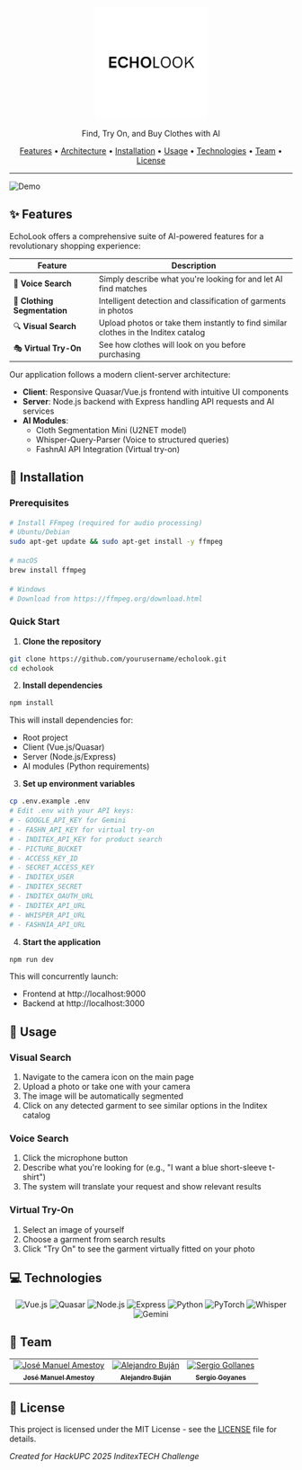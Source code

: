 
<p align="center">
  <img src="https://raw.githubusercontent.com/EchoLook/.github/main/img/ECHOLOOKLOGO.png" alt="EchoLook Logo" width="200"/>
</p>
<div align="center">
Find, Try On, and Buy Clothes with AI
</div>

<p align="center">
  <a href="#features">Features</a> •
  <a href="#architecture">Architecture</a> •
  <a href="#installation">Installation</a> •
  <a href="#usage">Usage</a> •
  <a href="#technologies">Technologies</a> •
  <a href="#team">Team</a> •
  <a href="#license">License</a>
</p>

---

![Demo](doc/demo.gif)

## ✨ Features

EchoLook offers a comprehensive suite of AI-powered features for a revolutionary shopping experience:

| Feature | Description |
|---------|-------------|
| 🎤 **Voice Search** | Simply describe what you're looking for and let AI find matches |
| 👗 **Clothing Segmentation** | Intelligent detection and classification of garments in photos |
| 🔍 **Visual Search** | Upload photos or take them instantly to find similar clothes in the Inditex catalog |
| 🎭 **Virtual Try-On** | See how clothes will look on you before purchasing |

Our application follows a modern client-server architecture:

- **Client**: Responsive Quasar/Vue.js frontend with intuitive UI components
- **Server**: Node.js backend with Express handling API requests and AI services
- **AI Modules**:
  - Cloth Segmentation Mini (U2NET model)
  - Whisper-Query-Parser (Voice to structured queries)
  - FashnAI API Integration (Virtual try-on)

## 🚀 Installation

### Prerequisites

```bash
# Install FFmpeg (required for audio processing)
# Ubuntu/Debian
sudo apt-get update && sudo apt-get install -y ffmpeg

# macOS
brew install ffmpeg

# Windows
# Download from https://ffmpeg.org/download.html
```

### Quick Start

1. **Clone the repository**

```bash
git clone https://github.com/yourusername/echolook.git
cd echolook
```

2. **Install dependencies**

```bash
npm install
```

This will install dependencies for:
- Root project
- Client (Vue.js/Quasar)
- Server (Node.js/Express)
- AI modules (Python requirements)

3. **Set up environment variables**

```bash
cp .env.example .env
# Edit .env with your API keys:
# - GOOGLE_API_KEY for Gemini
# - FASHN_API_KEY for virtual try-on
# - INDITEX_API_KEY for product search
# - PICTURE_BUCKET
# - ACCESS_KEY_ID
# - SECRET_ACCESS_KEY
# - INDITEX_USER
# - INDITEX_SECRET
# - INDITEX_OAUTH_URL
# - INDITEX_API_URL
# - WHISPER_API_URL
# - FASHNIA_API_URL
```

4. **Start the application**

```bash
npm run dev
```

This will concurrently launch:
- Frontend at http://localhost:9000
- Backend at http://localhost:3000

## 📱 Usage

### Visual Search

1. Navigate to the camera icon on the main page
2. Upload a photo or take one with your camera
3. The image will be automatically segmented
4. Click on any detected garment to see similar options in the Inditex catalog

### Voice Search

1. Click the microphone button
2. Describe what you're looking for (e.g., "I want a blue short-sleeve t-shirt")
3. The system will translate your request and show relevant results

### Virtual Try-On

1. Select an image of yourself
2. Choose a garment from search results
3. Click "Try On" to see the garment virtually fitted on your photo

## 💻 Technologies

<p align="center">
  <img src="https://img.shields.io/badge/Vue.js-35495E?style=for-the-badge&logo=vue.js&logoColor=4FC08D" alt="Vue.js"/>
  <img src="https://img.shields.io/badge/Quasar-1976D2?style=for-the-badge&logo=quasar&logoColor=white" alt="Quasar"/>
  <img src="https://img.shields.io/badge/Node.js-43853D?style=for-the-badge&logo=node.js&logoColor=white" alt="Node.js"/>
  <img src="https://img.shields.io/badge/Express-000000?style=for-the-badge&logo=express&logoColor=white" alt="Express"/>
  <img src="https://img.shields.io/badge/Python-3776AB?style=for-the-badge&logo=python&logoColor=white" alt="Python"/>
  <img src="https://img.shields.io/badge/PyTorch-EE4C2C?style=for-the-badge&logo=pytorch&logoColor=white" alt="PyTorch"/>
  <img src="https://img.shields.io/badge/Whisper-FF6F00?style=for-the-badge&logo=openai&logoColor=white" alt="Whisper"/>
  <img src="https://img.shields.io/badge/Gemini-4285F4?style=for-the-badge&logo=google&logoColor=white" alt="Gemini"/>
</p>

## 👥 Team

<table>
  <tr>
    <td align="center">
      <a href="https://github.com/manuamest">
        <img src="https://github.com/manuamest.png" width="100px;" alt="José Manuel Amestoy"/>
        <br />
        <sub><b>José Manuel Amestoy</b></sub>
      </a>
    </td>
    <td align="center">
      <a href="https://github.com/alejandrobujan">
        <img src="https://github.com/alejandrobujan.png" width="100px;" alt="Alejandro Buján"/>
        <br />
        <sub><b>Alejandro Buján</b></sub>
      </a>
    </td>
    <td align="center">
      <a href="https://github.com/sergio-legazpi">
        <img src="https://github.com/sergio-legazpi.png" width="100px;" alt="Sergio Gollanes"/>
        <br />
        <sub><b>Sergio Goyanes</b></sub>
      </a>
    </td>
  </tr>
</table>

## 📝 License

This project is licensed under the MIT License - see the [LICENSE](LICENSE) file for details.

*Created for HackUPC 2025 InditexTECH Challenge*
